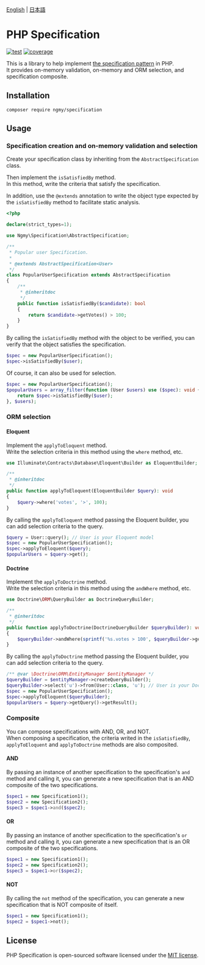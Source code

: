 [English](README.md) | [日本語](README-ja.md)

# PHP Specification

[![test](https://github.com/ngmy/php-specification/actions/workflows/php.yml/badge.svg)](https://github.com/ngmy/php-specification/actions/workflows/php.yml)
[![coverage](https://coveralls.io/repos/github/ngmy/php-specification/badge.svg?branch=master)](https://coveralls.io/github/ngmy/php-specification?branch=master)

This is a library to help implement [the specification pattern](https://www.martinfowler.com/apsupp/spec.pdf) in PHP.  
It provides on-memory validation, on-memory and ORM selection, and specification composite.

## Installation

```console
composer require ngmy/specification
```

## Usage

### Specification creation and on-memory validation and selection

Create your specification class by inheriting from the `AbstractSpecification` class.

Then implement the `isSatisfiedBy` method.  
In this method, write the criteria that satisfy the specification.

In addition, use the `@extends` annotation to write the object type expected by the `isSatisfiedBy` method
to facilitate static analysis.

```php
<?php

declare(strict_types=1);

use Ngmy\Specification\AbstractSpecification;

/**
 * Popular user Specification.
 *
 * @extends AbstractSpecification<User>
 */
class PopularUserSpecification extends AbstractSpecification
{
    /**
     * @inheritdoc
     */
    public function isSatisfiedBy($candidate): bool
    {
        return $candidate->getVotes() > 100;
    }
}
```

By calling the `isSatisfiedBy` method with the object to be verified,
you can verify that the object satisfies the specification.

```php
$spec = new PopularUserSpecification();
$spec->isSatisfiedBy($user);
```

Of course, it can also be used for selection.

```php
$spec = new PopularUserSpecification();
$popularUsers = array_filter(function (User $users) use ($spec): void {
    return $spec->isSatisfiedBy($user);
}, $users);
```

### ORM selection

#### Eloquent

Implement the `applyToEloquent` method.  
Write the selection criteria in this method using the `where` method, etc.

```php
use Illuminate\Contracts\Database\Eloquent\Builder as EloquentBuilder;

/**
 * @inheritdoc
 */
public function applyToEloquent(EloquentBuilder $query): void
{
    $query->where('votes', '>', 100);
}
```

By calling the `applyToEloquent` method passing the Eloquent builder, you can add selection criteria to the query.

```php
$query = User::query(); // User is your Eloquent model
$spec = new PopularUserSpecification();
$spec->applyToEloquent($query);
$popularUsers = $query->get();
```

#### Doctrine

Implement the `applyToDoctrine` method.  
Write the selection criteria in this method using the `andWhere` method, etc.

```php
use Doctrine\ORM\QueryBuilder as DoctrineQueryBuilder;

/**
 * @inheritdoc
 */
public function applyToDoctrine(DoctrineQueryBuilder $queryBuilder): void
{
    $queryBuilder->andWhere(sprintf('%s.votes > 100', $queryBuilder->getRootAliases()[0]));
}
```

By calling the `applyToDoctrine` method passing the Eloquent builder, you can add selection criteria to the query.

```php
/** @var \Doctrine\ORM\EntityManager $entityManager */
$queryBuilder = $entityManager->createQueryBuilder();
$queryBuilder->select('u')->from(User::class, 'u'); // User is your Doctrine entity
$spec = new PopularUserSpecification();
$spec->applyToEloquent($queryBuilder);
$popularUsers = $query->getQuery()->getResult();
```

### Composite

You can compose specifications with AND, OR, and NOT.  
When composing a specification, the criteria writed in the `isSatisfiedBy`, `applyToEloquent` and `applyToDoctrine`
methods are also composited.

#### AND

By passing an instance of another specification to the specification's `and` method and calling it,
you can generate a new specification that is an AND composite of the two specifications.

```php
$spec1 = new Specification1();
$spec2 = new Specification2();
$spec3 = $spec1->and($spec2);
```

#### OR

By passing an instance of another specification to the specification's `or` method and calling it,
you can generate a new specification that is an OR composite of the two specifications.

```php
$spec1 = new Specification1();
$spec2 = new Specification2();
$spec3 = $spec1->or($spec2);
```

#### NOT

By calling the `not` method of the specification, you can generate a new specification that is NOT composite of itself.

```php
$spec1 = new Specification1();
$spec2 = $spec1->not();
```

## License

PHP Specification is open-sourced software licensed under the [MIT license](http://opensource.org/licenses/MIT).
